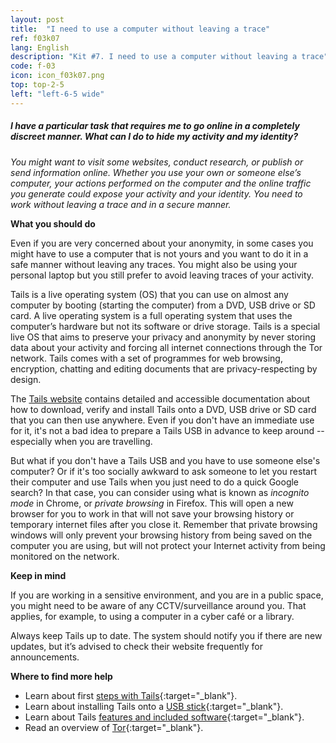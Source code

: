 ```yaml
---
layout: post
title:  "I need to use a computer without leaving a trace"
ref: f03k07
lang: English
description: "Kit #7. I need to use a computer without leaving a trace"
code: f-03
icon: icon_f03k07.png
top: top-2-5
left: "left-6-5 wide"
---
```


##### I have a particular task that requires me to go online in a completely discreet manner. What can I do to hide my activity and my identity?

*You might want to visit some websites, conduct research, or publish or send information online. Whether you use your own or someone else’s computer, your actions performed on the computer and the online traffic you generate could expose your activity and your identity. You need to work without leaving a trace and in a secure manner.*

**What you should do**

Even if you are very concerned about your anonymity, in some cases you might have to use a computer that is not yours and you want to do it in a safe manner without leaving any traces. You might also be using your personal laptop but you still prefer to avoid leaving traces of your activity.

Tails is a live operating system (OS) that you can use on almost any computer by booting (starting the computer) from a DVD, USB drive or SD card. A live operating system is a full operating system that uses the computer’s hardware but not its software or drive storage. Tails is a special live OS that aims to preserve your privacy and anonymity by never storing data about your activity and forcing all internet connections through the Tor network. Tails comes with a set of programmes for web browsing, encryption, chatting and editing documents that are privacy-respecting by design.

The [Tails website](https://tails.boum.org/getting_started/index.en.html) contains detailed and accessible documentation about how to download, verify and install Tails onto a DVD, USB drive or SD card that you can then use anywhere. Even if you don't have an immediate use for it, it's not a bad idea to prepare a Tails USB in advance to keep around -- especially when you are travelling.

But what if you don't have a Tails USB and you have to use someone else's computer? Or if it's too socially awkward to ask someone to let you restart their computer and use Tails when you just need to do a quick Google search? In that case, you can consider using what is known as *incognito mode* in Chrome, or *private browsing* in Firefox. This will open a new browser for you to work in that will not save your browsing history or temporary internet files after you close it. Remember that private browsing windows will only prevent your browsing history from being saved on the computer you are using, but will not protect your Internet activity from being monitored on the network.

**Keep in mind**

If you are working in a sensitive environment, and you are in a public space, you might need to be aware of any CCTV/surveillance around you. That applies, for example, to using a computer in a cyber café or a library.

Always keep Tails up to date. The system should notify you if there are new updates, but it’s advised to check their website frequently for announcements.

**Where to find more help**
+ Learn about first [steps with Tails](https://tails.boum.org/doc/first_steps/index.en.html){:target="_blank"}.
+ Learn about installing Tails onto a [USB stick](https://tails.boum.org/doc/first_steps/installation/index.en.html){:target="_blank"}.
+ Learn about Tails [features and included software](https://tails.boum.org/doc/about/features/){:target="_blank"}.
+ Read an overview of [Tor](https://www.torproject.org/about/overview.html.en){:target="_blank"}.
